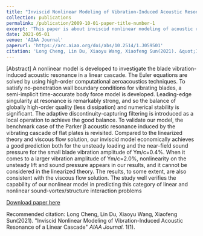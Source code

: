 ```yaml
---
title: "Inviscid Nonlinear Modeling of Vibration-Induced Acoustic Resonance of a Linear Cascade"
collection: publications
permalink: /publication/2009-10-01-paper-title-number-1
excerpt: 'This paper is about inviscid nonlinear modeling of acoustic resonance phenomenon.'
date: 2021-05-01
venue: 'AIAA Journal'
paperurl: 'https://arc.aiaa.org/doi/abs/10.2514/1.J059501'
citation: 'Long Cheng, Lin Du, Xiaoyu Wang, Xiaofeng Sun(2021). &quot;Inviscid Nonlinear Modeling of Vibration-Induced Acoustic Resonance of a Linear Cascade.&quot; <i>AIAA Journal</i>. 59(5).'
---
```

[Abstract] A nonlinear model is developed to investigate the blade vibration-induced acoustic resonance in a linear cascade. The Euler equations are solved by using high-order computational aeroacoustics techniques. To satisfy no-penetration wall boundary conditions for vibrating blades, a semi-implicit time-accurate body force model is developed. Leading-edge singularity at resonance is remarkably strong, and so the balance of globally high-order quality (less dissipation) and numerical stability is significant. The adaptive discontinuity-capturing filtering is introduced as a local operation to achieve the good balance. To validate our model, the benchmark case of the Parker β acoustic resonance induced by the vibrating cascade of flat plates is revisited. Compared to the linearized theory and viscous flow solution, our inviscid model economically achieves a good prediction both for the unsteady loading and the near-field sound pressure for the small blade vibration amplitude of Ym/c=0.4%. When it comes to a larger vibration amplitude of Ym/c=2.0%, nonlinearity on the unsteady lift and sound pressure appears in our results, and it cannot be considered in the linearized theory. The results, to some extent, are also consistent with the viscous flow solution. The study well verifies the capability of our nonlinear model in predicting this category of linear and nonlinear sound-vortex/structure interaction problems

[Download paper here](https://arc.aiaa.org/doi/abs/10.2514/1.J059501)

Recommended citation: Long Cheng, Lin Du, Xiaoyu Wang, Xiaofeng Sun(2021). "Inviscid Nonlinear Modeling of Vibration-Induced Acoustic Resonance of a Linear Cascade" <i>AIAA Journal</i>. 1(1).
